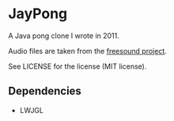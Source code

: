 JayPong
=======

A Java pong clone I wrote in 2011.

Audio files are taken from the [freesound project](http://www.freesound.org/).

See LICENSE for the license (MIT license).

Dependencies
------------

- LWJGL
